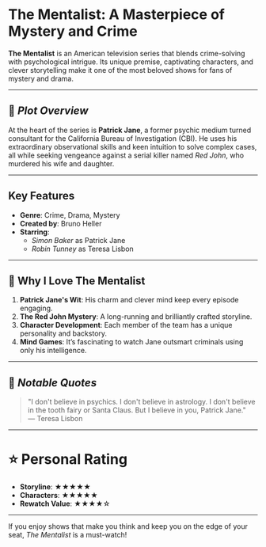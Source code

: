# The Mentalist: A Masterpiece of Mystery and Crime 

**The Mentalist** is an American television series that blends crime-solving with psychological intrigue. Its unique premise, captivating characters, and clever storytelling make it one of the most beloved shows for fans of mystery and drama.

---

## 🧠 *Plot Overview*  
At the heart of the series is **Patrick Jane**, a former psychic medium turned consultant for the California Bureau of Investigation (CBI). He uses his extraordinary observational skills and keen intuition to solve complex cases, all while seeking vengeance against a serial killer named *Red John*, who murdered his wife and daughter.

---

## **Key Features**
- **Genre**: Crime, Drama, Mystery  
- **Created by**: Bruno Heller  
- **Starring**: 
  - *Simon Baker* as Patrick Jane  
  - *Robin Tunney* as Teresa Lisbon  

---

## 🚩 **Why I Love The Mentalist**
1. **Patrick Jane's Wit**: His charm and clever mind keep every episode engaging.  
2. **The Red John Mystery**: A long-running and brilliantly crafted storyline.  
3. **Character Development**: Each member of the team has a unique personality and backstory.  
4. **Mind Games**: It’s fascinating to watch Jane outsmart criminals using only his intelligence.  

---

## 📌 *Notable Quotes*
> "I don't believe in psychics. I don't believe in astrology. I don't believe in the tooth fairy or Santa Claus. But I believe in you, Patrick Jane."  
— Teresa Lisbon  

---

# ⭐ Personal Rating
- **Storyline**: ★★★★★  
- **Characters**: ★★★★★  
- **Rewatch Value**: ★★★★☆  

---

If you enjoy shows that make you think and keep you on the edge of your seat, *The Mentalist* is a must-watch!
